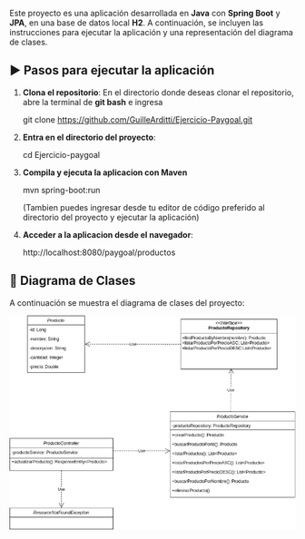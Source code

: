 Este proyecto es una aplicación desarrollada en **Java** con **Spring Boot** y **JPA**, en una base de datos local **H2**. A continuación, se incluyen las instrucciones para ejecutar la aplicación y una representación del diagrama de clases.

## ▶️ Pasos para ejecutar la aplicación

1. **Clona el repositorio**:
   En el directorio donde deseas clonar el repositorio, abre la terminal de **git bash** e ingresa
   
   git clone https://github.com/GuilleArditti/Ejercicio-Paygoal.git

2. **Entra en el directorio del proyecto**:
   
     cd Ejercicio-paygoal

3. **Compila y ejecuta la aplicacion con Maven** 

   mvn spring-boot:run
       
    (Tambien puedes ingresar desde tu editor de código preferido al directorio del proyecto y ejecutar la aplicación)

4. **Acceder a la aplicacion desde el navegador**:

    http://localhost:8080/paygoal/productos

## 📌 Diagrama de Clases

A continuación se muestra el diagrama de clases del proyecto:

![Diagrama de Clases](diagramaPaygoal.png)

